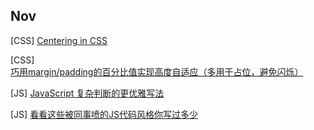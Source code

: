 ## Nov

[CSS] [Centering in CSS](https://css-tricks.com/centering-css-complete-guide/)

[CSS] [巧用margin/padding的百分比值实现高度自适应（多用于占位，避免闪烁）](https://segmentfault.com/a/1190000004231995)

[JS] [JavaScript 复杂判断的更优雅写法](https://juejin.im/post/5bdfef86e51d453bf8051bf8)

[JS] [看看这些被同事喷的JS代码风格你写过多少](https://juejin.im/post/5becf928f265da61380ec986)